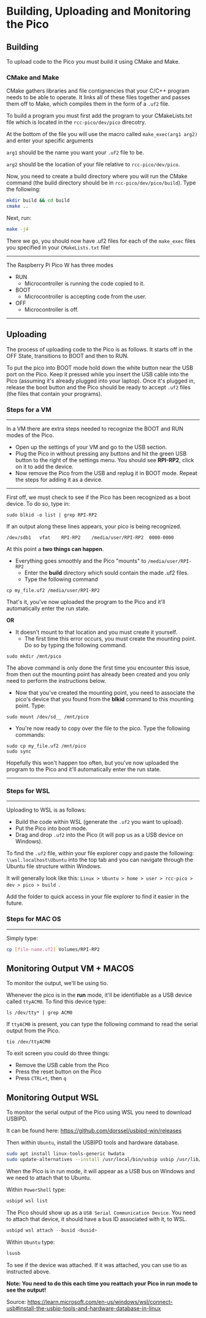 # **Building, Uploading and Monitoring the Pico**
## **Building**
To upload code to the Pico you must build it using CMake and Make.

### **CMake and Make**
CMake gathers libraries and file contignencies that your C/C++ program needs to be able to operate. It links all of these files together and passes them off to Make, which compiles them in the form of a `.uf2` file.

To build a program you must first add the program to your CMakeLists.txt file which is located in the `rcc-pico/dev/pico` direcotry.

At the bottom of the file you will use the macro called `make_exec(arg1 arg2)` and enter your specific arguments

`arg1` should be the name you want your `.uf2` file to be.

`arg2` should be the location of your file relative to `rcc-pico/dev/pico`.

Now, you need to create a build directory where you will run the CMake command (the build directory should be in `rcc-pico/dev/pico/build`). Type the following:
```bash
mkdir build && cd build
cmake ..
```
Next, run:
```bash
make -j4
```
There we go, you should now have .uf2 files for each of the `make_exec` files you specified in your `CMakeLists.txt` file!


---

The Raspberry Pi Pico W has three modes
+ RUN
    + Microcontroller is running the code copied to it.
+ BOOT
    + Microcontroller is accepting code from the user.
+ OFF
    + Microcontroller is off.

---
## **Uploading**
The process of uploading code to the Pico is as follows. It starts off in the OFF State, transitions to BOOT and then to RUN.

To put the pico into BOOT mode hold down the white button near the USB port on the Pico. Keep it pressed while you insert the USB cable into the Pico (assuming it's already plugged into your laptop). Once it's plugged in, release the boot button and the Pico should be ready to accept `.uf2` files (the files that contain your programs).


### **Steps for a VM**
---
In a VM there are extra steps needed to recognize the BOOT and RUN modes of the Pico.
+ Open up the settings of your VM and go to the USB section.
+ Plug the Pico in without pressing any buttons and hit the green USB button to the right of the settings menu. You should see **RPI-RP2**, click on it to add the device.
+ Now remove the Pico from the USB and replug it in BOOT mode. Repeat the steps for adding it as a device.
---

First off, we must check to see if the Pico has been recognized as a boot device. To do so, type in:
```
sudo blkid -o list | grep RPI-RP2
```
If an output along these lines appears, your pico is being recognized.
```
/dev/sdb1   vfat    RPI-RP2    /media/user/RPI-RP2  0000-0000
```
At this point a **two things can happen**.

+ Everything goes smoothly and the Pico "mounts" to `/media/user/RPI-RP2`
    +  Enter the **build** directory which sould contain the made .uf2 files.
    + Type the following command
```
cp my_file.uf2 /media/user/RPI-RP2
```
That's it, you've now uploaded the program to the Pico and it'll automatically enter the run state.

**OR**
+ It doesn't mount to that location and you must create it yourself.
    + The first time this error occurs, you must create the mounting point. Do so by typing the following command.
```
sudo mkdir /mnt/pico
```

The above command is only done the first time you encounter this issue, from then out the mounting point has already been created and you only need to perform the instructions below.

+ Now that you've created the mounting point, you need to associate the pico's device that you found from the **blkid** command to this mounting point. Type:

```
sudo mount /dev/sd__ /mnt/pico
```

+ You're now ready to copy over the file to the pico. Type the following commands:

```
sudo cp my_file.uf2 /mnt/pico
sudo sync
```

Hopefully this won't happen too often, but you've now uploaded the program to the Pico and it'll automatically enter the run state.

---

### **Steps for WSL**
---
Uploading to WSL is as follows:

+ Build the code within WSL (generate the `.uf2` you want to upload).
+ Put the Pico into boot mode. 
+ Drag and drop `.uf2` into the Pico (it will pop us as a USB device on Windows).

To find the `.uf2` file, within your file explorer copy and paste the following: `\\wsl.localhost\Ubuntu` into the top tab and you can navigate through the Ubuntu file structure within Windows.
 
It will generally look like this: `Linux > Ubuntu > home > user > rcc-pico > dev > pico > build `.

Add the folder to quick access in your file explorer to find it easier in the future.
### **Steps for MAC OS**
---
Simply type:
```bash
cp [file-name.uf2] Volumes/RPI-RP2
```
## **Monitoring Output VM + MACOS**
To monitor the output, we'll be using tio.

Whenever the pico is in the **run** mode, it'll be identifiable as a USB device called `ttyACM0`. To find this device type:

```
ls /dev/tty* | grep ACM0
```

If `ttyACM0` is present, you can type the following command to read the serial output from the Pico.

```
tio /dev/ttyACM0
```

To exit screen you could do three things:
+ Remove the USB cable from the Pico
+ Press the reset button on the Pico
+ Press `CTRL+t`, then `q`


## **Monitoring Output WSL**
To monitor the serial output of the Pico using WSL you need to download USBIPD.

It can be found here: https://github.com/dorssel/usbipd-win/releases

Then within `Ubuntu`, install the USBIPD tools and hardware database.

```bash
sudo apt install linux-tools-generic hwdata
sudo update-alternatives --install /usr/local/bin/usbip usbip /usr/lib/linux-tools/*-generic/usbip 20
```
When the Pico is in run mode, it will appear as a USB bus on Windows and we need to attach that to Ubuntu.

Within `PowerShell` type:
```PowerShell
usbipd wsl list
```

The Pico should show up as a `USB Serial Communication Device`. You need to attach that device, it should have a bus ID associated with it, to WSL.

```PowerShell
usbipd wsl attach --busid <busid>
```

Within `Ubuntu` type:
```bash
lsusb
```
To see if the device was attached. If it was attached, you can use tio as instructed above.

**Note: You need to do this each time you reattach your Pico in run mode to see the output!**

Source: https://learn.microsoft.com/en-us/windows/wsl/connect-usb#install-the-usbip-tools-and-hardware-database-in-linux